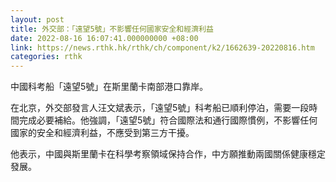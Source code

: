 ```yaml
---
layout: post
title: 外交部：「遠望5號」不影響任何國家安全和經濟利益
date: 2022-08-16 16:07:41.000000000 +08:00
link: https://news.rthk.hk/rthk/ch/component/k2/1662639-20220816.htm
categories: rthk
---
```


中國科考船「遠望5號」在斯里蘭卡南部港口靠岸。

在北京，外交部發言人汪文斌表示，「遠望5號」科考船已順利停泊，需要一段時間完成必要補給。他強調，「遠望5號」符合國際法和通行國際慣例，不影響任何國家的安全和經濟利益，不應受到第三方干擾。

他表示，中國與斯里蘭卡在科學考察領域保持合作，中方願推動兩國關係健康穩定發展。
